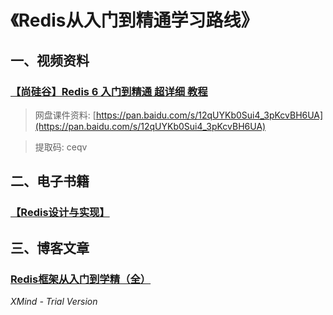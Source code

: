 # 《Redis从入门到精通学习路线》

## 一、视频资料

### [【尚硅谷】Redis 6 入门到精通 超详细 教程](https://www.bilibili.com/video/BV1Rv41177Af?from=search&seid=8007390224033104256&spm_id_from=333.337.0.0)

> 网盘课件资料: [https://pan.baidu.com/s/12qUYKb0Sui4_3pKcvBH6UA](https://pan.baidu.com/s/12qUYKb0Sui4_3pKcvBH6UA) 

> 提取码: ceqv

## 二、电子书籍

### [【Redis设计与实现】](https://weread.qq.com/web/reader/d35323e0597db0d35bd957b)

## 三、博客文章

### [Redis框架从入门到学精（全）](https://blog.csdn.net/weixin_47872288/article/details/118410080)

*XMind - Trial Version*